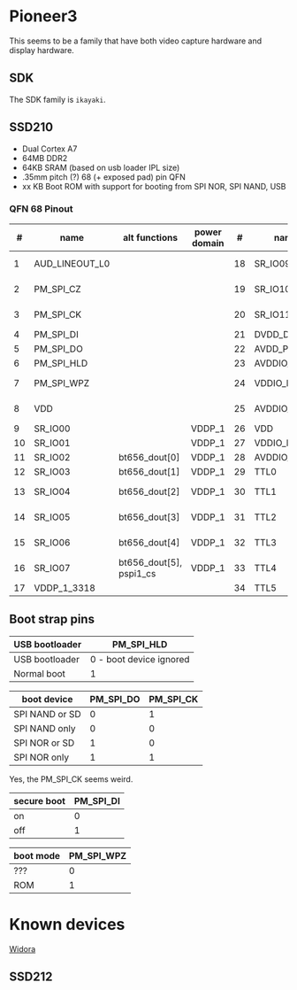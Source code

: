 # Pioneer3

This seems to be a family that have both video capture hardware and display hardware.

## SDK

The SDK family is `ikayaki`.

## SSD210

- Dual Cortex A7
- 64MB DDR2
- 64KB SRAM (based on usb loader IPL size)
- .35mm pitch (?) 68 (+ exposed pad) pin QFN
- xx KB Boot ROM with support for booting from SPI NOR, SPI NAND, USB 

### QFN 68 Pinout

| #  | name           | alt functions           | power domain | #  | name        | alt functions            | power domain | #  | name        | alt functions        | power domain | #  | name        | alt functions | power domain |
|----|----------------|-------------------------|--------------|----|-------------|--------------------------|--------------|----|-------------|----------------------|--------------|----|-------------|---------------|--------------|
| 1  | AUD_LINEOUT_L0 |                         |              | 18 | SR_IO09     | bt656_dout[6], pspi_clk  | VDDP_1       | 35 | TTL6        | spi0_mosi            | VDDP_2       | 52 | VDD         |               |              |
| 2  | PM_SPI_CZ      |                         |              | 19 | SR_IO10     | bt656_dout[7], pspi_mosi | VDDP_1       | 36 | TTL7        | spi0_miso            | VDDP_2       | 53 | USB2_DP     |               |              |
| 3  | PM_SPI_CK      |                         |              | 20 | SR_IO11     | bt656_ck, pspi_miso      | VDDP_1       | 37 | TTL8        | uart1_tx             | VDDP_2       | 54 | USB2_DM     |               |              |
| 4  | PM_SPI_DI      |                         |              | 21 | DVDD_DDR_RX |                          |              | 38 | GND_EFUSE?  |                      |              | 55 | AVDD3P3_USB |               |              |
| 5  | PM_SPI_DO      |                         |              | 22 | AVDD_PLL    |                          |              | 39 | TTL11       | uart1_rx             | VDDP_2       | 56 | VDD         |               |              |
| 6  | PM_SPI_HLD     |                         |              | 23 | AVDDIO_DRAM |                          |              | 40 | VDDP_2_3318 |                      |              | 57 | RESET       |               |              |
| 7  | PM_SPI_WPZ     |                         |              | 24 | VDDIO_DATA  |                          |              | 41 | TTL12       | eth0_mdio, uart2_tx  | VDDP_2       | 58 | PM_UART_TX  |               |              |
| 8  | VDD            |                         |              | 25 | AVDDIO_DRAM |                          |              | 42 | TTL13       | eth0_mdc, uart2_rx   | VDDP_2       | 59 | PM_UART_RX  |               |              |
| 9  | SR_IO00        |                         | VDDP_1       | 26 | VDD         |                          |              | 43 | TTL14       | eth0_txd1            | VDDP_2       | 60 | SAR_GPIO2   |               |              |
| 10 | SR_IO01        |                         | VDDP_1       | 27 | VDDIO_MCLK  |                          |              | 44 | TTL15       | eth0_txd0            | VDDP_2       | 61 | SAR_GPIO1   |               |              |
| 11 | SR_IO02        | bt656_dout[0]           | VDDP_1       | 28 | AVDDIO_DRAM |                          |              | 45 | TTL16       | eth0_tx_en           | VDDP_2       | 62 | SAR_GPIO0   |               |              |
| 12 | SR_IO03        | bt656_dout[1]           | VDDP_1       | 29 | TTL0        |                          | VDDP_2       | 46 | TTL17       | eth0_tx_clk          | VDDP_2       | 63 | AVDD_XTAL   |               |              |
| 13 | SR_IO04        | bt656_dout[2]           | VDDP_1       | 30 | TTL1        |                          | VDDP_2       | 47 | TTL18       | i2c0_scl, eth0_col   | VDDP_2       | 64 | XTAL_IN     |               |              |
| 14 | SR_IO05        | bt656_dout[3]           | VDDP_1       | 31 | TTL2        |                          | VDDP_2       | 48 | TTL19       | i2c0_sda, eth0_rxd0  | VDDP_2       | 65 | XTAL_OUT    |               |              |
| 15 | SR_IO06        | bt656_dout[4]           | VDDP_1       | 32 | TTL3        |                          | VDDP_2       | 49 | TTL20       | i2c1_scl0, eth0_rxd1 | VDDP_2       | 66 | AVDD_AUD    |               |              |
| 16 | SR_IO07        | bt656_dout[5], pspi1_cs | VDDP_1       | 33 | TTL4        | spi0_cz                  | VDDP_2       | 50 | TTL21       | i2c1_sda0            | VDDP_2       | 67 | AUD_VAG     |               |              |
| 17 | VDDP_1_3318    |                         |              | 34 | TTL5        | spi0_ck                  | VDDP_2       | 51 | VDD         |                      |              | 68 | AUD_VRM_DAC |               |              |

## Boot strap pins

| USB bootloader        | PM_SPI_HLD              |
|-----------------------|-------------------------|
| USB bootloader        | 0 - boot device ignored |
| Normal boot           | 1                       |

| boot device           | PM_SPI_DO               | PM_SPI_CK |
|-----------------------|-------------------------|-----------|
| SPI NAND or SD        | 0                       | 1         |
| SPI NAND only         | 0                       | 0         |
| SPI NOR or SD         | 1                       | 0         |
| SPI NOR only          | 1                       | 1         |

Yes, the PM_SPI_CK seems weird.

| secure boot           | PM_SPI_DI               |
|-----------------------|-------------------------|
| on                    | 0                       |
| off                   | 1                       |

| boot mode             | PM_SPI_WPZ              |
|-----------------------|-------------------------|
| ???                   | 0                       |
| ROM                   | 1                       |

# Known devices

[Widora](https://sns.widora.io/topic/767/ssd210-demo%E6%9D%BF-%E4%B8%8B%E4%B8%80%E6%AD%A5%E5%87%86%E5%A4%87%E7%82%B9%E5%B1%8F)

## SSD212
